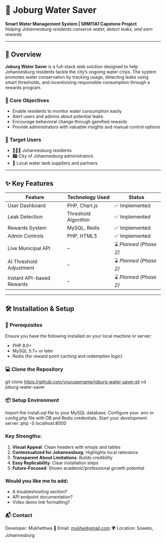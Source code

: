 # 🌊 Joburg Water Saver  
**Smart Water Management System | SRM11A1 Capstone Project**  
*Helping Johannesburg residents conserve water, detect leaks, and earn rewards*

---

## 🚀 Overview  
**Joburg Water Saver** is a full-stack web solution designed to help Johannesburg residents tackle the city’s ongoing water crisis. The system promotes water conservation by tracking usage, detecting leaks using smart thresholds, and incentivizing responsible consumption through a rewards program.

### 🎯 Core Objectives
- Enable residents to monitor water consumption easily  
- Alert users and admins about potential leaks  
- Encourage behavioral change through gamified rewards  
- Provide administrators with valuable insights and manual control options

### 👥 Target Users  
- 👩🏽‍💻 Johannesburg residents  
- 🏙️ City of Johannesburg administrators  
- 🤝 Local water tank suppliers and partners  

---

## ✨ Key Features  
| Feature                  | Technology Used         | Status         |  
|--------------------------|-------------------------|----------------|  
| User Dashboard           | PHP, Chart.js           | ✅ Implemented  |  
| Leak Detection           | Threshold Algorithm     | ✅ Implemented  |  
| Rewards System           | MySQL, Redis            | ✅ Implemented  |  
| Admin Controls           | PHP, HTML5              | ✅ Implemented  |  
| Live Municipal API       | –                       | ⌛ *Planned (Phase 2)* |  
| AI Threshold Adjustment  | –                       | ⌛ *Planned (Phase 2)* |  
| Instant API-based Rewards| –                       | ⌛ *Planned (Phase 2)* |  

---

## 🛠️ Installation & Setup  

### 🔧 Prerequisites  
Ensure you have the following installed on your local machine or server:

- PHP 8.0+  
- MySQL 5.7+ or later  
- Redis (for reward point caching and redemption logic)  

### 💻 Clone the Repository

git clone https://github.com/yourusername/joburg-water-saver.git
cd joburg-water-saver


### 📦 Setup Environment
Import the install.sql file to your MySQL database.
Configure your .env or config.php file with DB and Redis credentials.
Start your development server:
php -S localhost:8000


### Key Strengths:
1. **Visual Appeal**: Clean headers with emojis and tables
2. **Contextualized for Johannesburg**: Highlights local relevance
3. **Transparent About Limitations**: Builds credibility
4. **Easy Replicability**: Clear installation steps
5. **Future-Focused**: Shows academic/professional growth potential

### Would you like me to add:
- A troubleshooting section?
- API endpoint documentation?
- Video demo link formatting?

### 📬 Contact
Developer: Mukhethwa
📧 Email: mukhe@gmail.com
🌍 Location: Soweto, Johannesburg
